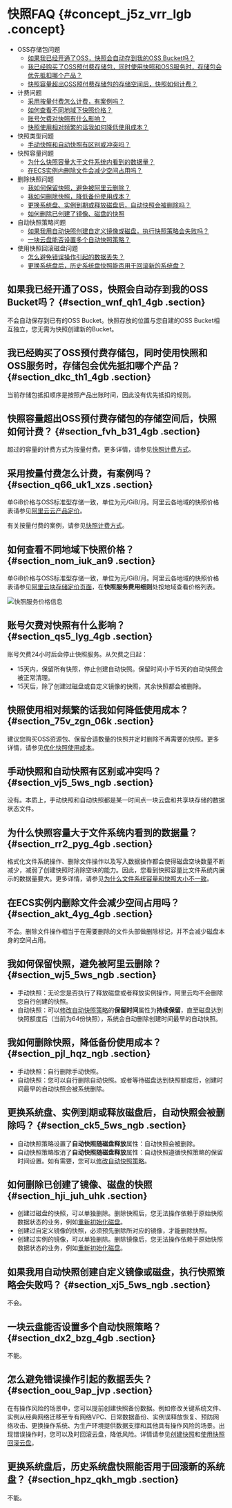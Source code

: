 # 快照FAQ {#concept_j5z_vrr_lgb .concept}

-   OSS存储包问题
    -   [如果我已经开通了OSS，快照会自动存到我的OSS Bucket吗？](cn.zh-CN/快照/常见问题/快照FAQ.md#section_wnf_qh1_4gb)
    -   [我已经购买了OSS预付费存储包，同时使用快照和OSS服务时，存储包会优先抵扣哪个产品？](cn.zh-CN/快照/常见问题/快照FAQ.md#section_dkc_th1_4gb)
    -   [快照容量超出OSS预付费存储包的存储空间后，快照如何计费？](#section_fvh_b31_4gb)
-   计费问题
    -   [采用按量付费怎么计费，有案例吗？](#section_q66_uk1_xzs)
    -   [如何查看不同地域下快照价格？](#section_nom_iuk_an9)
    -   [账号欠费对快照有什么影响？](#section_qs5_lyg_4gb)
    -   [快照使用相对频繁的话我如何降低使用成本？](#section_75v_zgn_06k)
-   快照类型问题
    -   [手动快照和自动快照有区别或冲突吗？](#section_vj5_5ws_ngb)
-   快照容量问题
    -   [为什么快照容量大于文件系统内看到的数据量？](#section_rr2_pyg_4gb)
    -   [在ECS实例内删除文件会减少空间占用吗？](#section_akt_4yg_4gb)
-   删除快照问题
    -   [我如何保留快照，避免被阿里云删除？](#section_wj5_5ws_ngb)
    -   [我如何删除快照，降低备份使用成本？](#section_pjl_hqz_ngb)
    -   [更换系统盘、实例到期或释放磁盘后，自动快照会被删除吗？](#section_ck5_5ws_ngb)
    -   [如何删除已创建了镜像、磁盘的快照](#section_hji_juh_uhk)
-   自动快照策略问题
    -   [如果我用自动快照创建自定义镜像或磁盘，执行快照策略会失败吗？](#section_xj5_5ws_ngb)
    -   [一块云盘能否设置多个自动快照策略？](#section_dx2_bzg_4gb)
-   使用快照回滚磁盘问题
    -   [怎么避免错误操作引起的数据丢失？](#section_oou_9ap_jvp)
    -   [更换系统盘后，历史系统盘快照能否用于回滚新的系统盘？](#section_hpz_qkh_mgb)

## 如果我已经开通了OSS，快照会自动存到我的OSS Bucket吗？ {#section_wnf_qh1_4gb .section}

不会自动保存到已有的OSS Bucket。快照存放的位置与您自建的OSS Bucket相互独立，您无需为快照创建新的Bucket。

## 我已经购买了OSS预付费存储包，同时使用快照和OSS服务时，存储包会优先抵扣哪个产品？ {#section_dkc_th1_4gb .section}

当前存储包抵扣顺序是按照产品出账时间，因此没有优先抵扣的规则。

## 快照容量超出OSS预付费存储包的存储空间后，快照如何计费？ {#section_fvh_b31_4gb .section}

超过的容量的计费方式为按量付费。更多详情，请参见[快照计费方式](../../../../cn.zh-CN/产品定价/快照计费方式.md#)。

## 采用按量付费怎么计费，有案例吗？ {#section_q66_uk1_xzs .section}

单GiB价格与OSS标准型存储一致，单位为元/GiB/月。阿里云各地域的快照价格表请参见[阿里云云产品定价](https://www.aliyun.com/price/product#/disk/detail)。

有关按量付费的案例，请参见[快照计费方式](../../../../cn.zh-CN/产品定价/快照计费方式.md#)。

## 如何查看不同地域下快照价格？ {#section_nom_iuk_an9 .section}

单GiB价格与OSS标准型存储一致，单位为元/GiB/月。阿里云各地域的快照价格表请参见[阿里云块存储定价页面](https://www.aliyun.com/price/product#/disk/detail)，在**快照服务费用细则**处按地域查看价格列表。

![快照服务价格信息](http://static-aliyun-doc.oss-cn-hangzhou.aliyuncs.com/assets/img/9579/156439453251686_zh-CN.png)

## 账号欠费对快照有什么影响？ {#section_qs5_lyg_4gb .section}

账号欠费24小时后会停止快照服务。从欠费之日起：

-   15天内，保留所有快照，停止创建自动快照。保留时间小于15天的自动快照会被正常清理。
-   15天后，除了创建过磁盘或自定义镜像的快照，其余快照都会被删除。

## 快照使用相对频繁的话我如何降低使用成本？ {#section_75v_zgn_06k .section}

建议您购买OSS资源包、保留合适数量的快照并定时删除不再需要的快照。更多详情，请参见[优化快照使用成本](cn.zh-CN/快照/使用快照/优化快照使用成本.md#)。

## 手动快照和自动快照有区别或冲突吗？ {#section_vj5_5ws_ngb .section}

没有。本质上，手动快照和自动快照都是某一时间点一块云盘和共享块存储的数据状态文件。

## 为什么快照容量大于文件系统内看到的数据量？ {#section_rr2_pyg_4gb .section}

格式化文件系统操作、删除文件操作以及写入数据操作都会使得磁盘空块数量不断减少，减弱了创建快照时消除空块的能力。因此，您看到快照容量比文件系统内展示的数据量要大。更多详情，请参见[为什么文件系统容量和快照大小不一致](cn.zh-CN/快照/常见问题/为什么文件系统容量和快照大小不一致.md#)。

## 在ECS实例内删除文件会减少空间占用吗？ {#section_akt_4yg_4gb .section}

不会。删除文件操作相当于在需要删除的文件头部做删除标记，并不会减少磁盘本身的空间占用。

## 我如何保留快照，避免被阿里云删除？ {#section_wj5_5ws_ngb .section}

-   手动快照：无论您是否执行了释放磁盘或者释放实例操作，阿里云均不会删除您自行创建的快照。
-   自动快照：可以[修改自动快照策略](cn.zh-CN/快照/使用快照/使用自动快照策略.md#)的**保留时间**属性为**持续保留**，直至磁盘达到快照额度后（当前为64份快照），系统会自动删除创建时间最早的自动快照。

## 我如何删除快照，降低备份使用成本？ {#section_pjl_hqz_ngb .section}

-   手动快照：自行删除手动快照。
-   自动快照：您可以自行删除自动快照。或者等待磁盘达到快照额度后，创建时间最早的自动快照会被系统删除。

## 更换系统盘、实例到期或释放磁盘后，自动快照会被删除吗？ {#section_ck5_5ws_ngb .section}

-   自动快照策略设置了**自动快照随磁盘释放**属性：自动快照会被删除。
-   自动快照策略取消了**自动快照随磁盘释放**属性：自动快照遵循快照策略的保留时间设置。如有需要，您可以[修改自动快照策略](cn.zh-CN/快照/使用快照/使用自动快照策略.md#)。

## 如何删除已创建了镜像、磁盘的快照 {#section_hji_juh_uhk .section}

-   创建过磁盘的快照，可以单独删除。删除快照后，您无法操作依赖于原始快照数据状态的业务，例如[重新初始化磁盘](../../../../cn.zh-CN/块存储/云盘/重新初始化云盘.md#)。
-   创建过自定义镜像的快照，必须预先删除所对应的镜像，才能删除快照。
-   创建过实例的镜像，可以单独删除。删除镜像后，您无法操作依赖于原始快照数据状态的业务，例如[重新初始化磁盘](../../../../cn.zh-CN/块存储/云盘/重新初始化云盘.md#)。

## 如果我用自动快照创建自定义镜像或磁盘，执行快照策略会失败吗？ {#section_xj5_5ws_ngb .section}

不会。

## 一块云盘能否设置多个自动快照策略？ {#section_dx2_bzg_4gb .section}

不能。

## 怎么避免错误操作引起的数据丢失？ {#section_oou_9ap_jvp .section}

在有操作风险的场景中，您可以提前创建快照备份数据。例如修改关键系统文件、实例从经典网络迁移至专有网络VPC、日常数据备份、实例误释放恢复、预防网络攻击、更换操作系统、为生产环境提供数据支撑和其他具有操作风险的场景。出现错误操作时，您可以及时回滚云盘，降低风险。详情请参见[创建快照](cn.zh-CN/快照/使用快照/创建快照.md#)和[使用快照回滚云盘](cn.zh-CN/快照/使用快照/使用快照回滚云盘.md#)。

## 更换系统盘后，历史系统盘快照能否用于回滚新的系统盘？ {#section_hpz_qkh_mgb .section}

不能。

